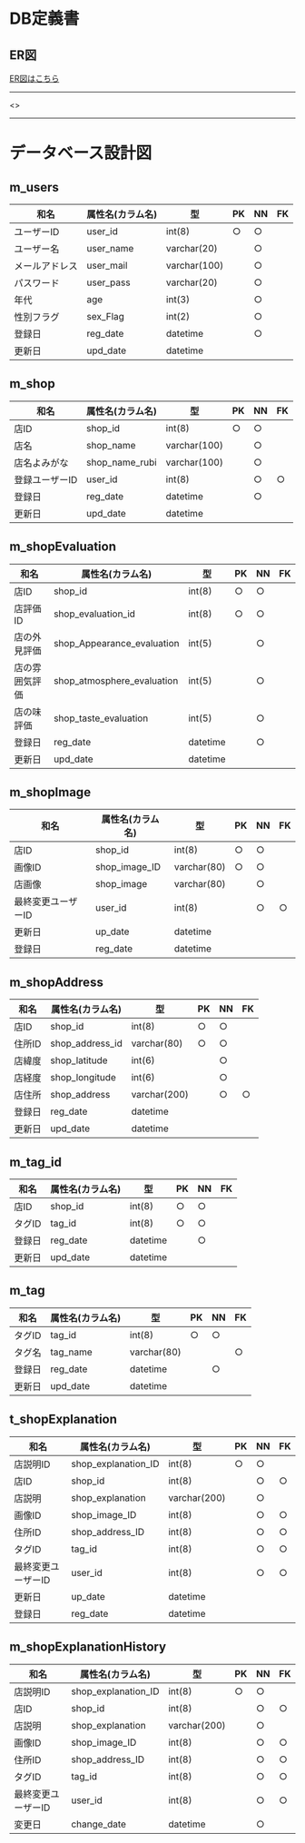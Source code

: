 # DB定義書
## ER図
[ER図はこちら](https://github.com/Aso2001008/KaraageYakisobaPan/blob/main/DB/ER.md)

*****
<>

*****

# データベース設計図

## m_users

|和名|属性名(カラム名)|型|PK|NN|FK|
|---|-----|--|--|--|--|
|ユーザーID|user_id|int(8)|○|○||
|ユーザー名|user_name|varchar(20)||○||
|メールアドレス|user_mail|varchar(100)||○||
|パスワード|user_pass|varchar(20)||○||
|年代|age|int(3)||○||
|性別フラグ|sex_Flag|int(2)||○||
|登録日|reg_date|datetime||○||
|更新日|upd_date|datetime||||

## m_shop

|和名|属性名(カラム名)|型|PK|NN|FK|
|---|-----|--|--|--|--|
|店ID|shop_id|int(8)|○|○||
|店名|shop_name|varchar(100)||○||
|店名よみがな|shop_name_rubi|varchar(100)||○||
|登録ユーザーID|user_id|int(8)||○|○|
|登録日|reg_date|datetime||○||
|更新日|upd_date|datetime||||

## m_shopEvaluation

|和名|属性名(カラム名)|型|PK|NN|FK|
|---|-----|--|--|--|--|
|店ID|shop_id|int(8)|○|○||
|店評価ID|shop_evaluation_id|int(8)|○|○||
|店の外見評価|shop_Appearance_evaluation|int(5)||○||
|店の雰囲気評価|shop_atmosphere_evaluation|int(5)||○||
|店の味評価|shop_taste_evaluation|int(5)||○||
|登録日|reg_date|datetime||○||
|更新日|upd_date|datetime||||

## m_shopImage

|和名|属性名(カラム名)|型|PK|NN|FK|
|---|-----|--|--|--|--|
|店ID|shop_id|int(8)|○|○||
|画像ID|shop_image_ID|varchar(80)|○|○||
|店画像|shop_image|varchar(80)||○||
|最終変更ユーザーID|user_id|int(8)||○|○|
|更新日|up_date|datetime||||
|登録日|reg_date|datetime||||

## m_shopAddress

|和名|属性名(カラム名)|型|PK|NN|FK|
|---|-----|--|--|--|--|
|店ID|shop_id|int(8)|○|○||
|住所ID|shop_address_id|varchar(80)|○|○||
|店緯度|shop_latitude|int(6)||○||
|店経度|shop_longitude|int(6)||○||
|店住所|shop_address|varchar(200)||○|○|
|登録日|reg_date|datetime||||
|更新日|upd_date|datetime||||

## m_tag_id

|和名|属性名(カラム名)|型|PK|NN|FK|
|---|-----|--|--|--|--|
|店ID|shop_id|int(8)|○|○||
|タグID|tag_id|int(8)|○|○||
|登録日|reg_date|datetime||○||
|更新日|upd_date|datetime||||

## m_tag

|和名|属性名(カラム名)|型|PK|NN|FK|
|---|-----|--|--|--|--|
|タグID|tag_id|int(8)|○|○||
|タグ名|tag_name|varchar(80)|||○|
|登録日|reg_date|datetime||○||
|更新日|upd_date|datetime||||

## t_shopExplanation

|和名|属性名(カラム名)|型|PK|NN|FK|
|---|-----|--|--|--|--|
|店説明ID|shop_explanation_ID|int(8)|○|○||
|店ID|shop_id|int(8)||○|○|
|店説明|shop_explanation|varchar(200)||○||
|画像ID|shop_image_ID|int(8)||○|○|
|住所ID|shop_address_ID|int(8)||○|○|
|タグID|tag_id|int(8)||○|○|
|最終変更ユーザーID|user_id|int(8)||○|○|
|更新日|up_date|datetime||||
|登録日|reg_date|datetime||||

## m_shopExplanationHistory

|和名|属性名(カラム名)|型|PK|NN|FK|
|---|-----|--|--|--|--|
|店説明ID|shop_explanation_ID|int(8)|○|○||
|店ID|shop_id|int(8)||○|○|
|店説明|shop_explanation|varchar(200)||○||
|画像ID|shop_image_ID|int(8)||○|○|
|住所ID|shop_address_ID|int(8)||○|○|
|タグID|tag_id|int(8)||○|○|
|最終変更ユーザーID|user_id|int(8)||○|○|
|変更日|change_date|datetime||○||

